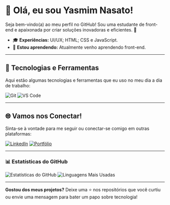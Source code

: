 # 👋 Olá, eu sou Yasmim Nasato!

Seja bem-vindo(a) ao meu perfil no GitHub! Sou uma estudante de front-end e apaixonada por criar soluções inovadoras e eficientes. 🌟

- 🎓 **Experiências:** UI/UX; HTML; CSS e JavaScript.
- 🌱 **Estou aprendendo:** Atualmente venho aprendendo front-end.

---

## 🚀 Tecnologias e Ferramentas

Aqui estão algumas tecnologias e ferramentas que eu uso no meu dia a dia de trabalho:


![Git](https://img.shields.io/badge/Git-F05032?style=flat-square&logo=git&logoColor=white)
![VS Code](https://img.shields.io/badge/VS%20Code-0078D4?style=flat-square&logo=visual-studio-code&logoColor=white)

---

## 🌐 Vamos nos Conectar!

Sinta-se à vontade para me seguir ou conectar-se comigo em outras plataformas:

[![LinkedIn](https://img.shields.io/badge/LinkedIn-blue?style=flat-square&logo=linkedin&logoColor=white)](https://www.linkedin.com/in/yasmimnasato/)
[![Portfólio](https://img.shields.io/badge/Portfólio-000?style=flat-square&logo=ko-fi&logoColor=white)](https://seu-portfolio.com)

---

### 📊 Estatísticas do GitHub

![Estatísticas do GitHub](https://github-readme-stats.vercel.app/api?username=seu-usuario&show_icons=true&theme=dracula)
![Linguagens Mais Usadas](https://github-readme-stats.vercel.app/api/top-langs/?username=seu-usuario&layout=compact&theme=dracula)

---

**Gostou dos meus projetos?** Deixe uma ⭐ nos repositórios que você curtiu ou envie uma mensagem para bater um papo sobre tecnologia!
